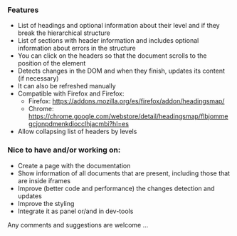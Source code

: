 ### Features
* List of headings and optional information about their level and if they break the hierarchical structure
* List of sections with header information and includes optional information about errors in the structure
* You can click on the headers so that the document scrolls to the position of the element
* Detects changes in the DOM and when they finish, updates its content (if necessary)
* It can also be refreshed manually
* Compatible with Firefox and Firefox:
  * Firefox: https://addons.mozilla.org/es/firefox/addon/headingsmap/
  * Chrome: https://chrome.google.com/webstore/detail/headingsmap/flbjommegcjonpdmenkdiocclhjacmbi?hl=es
* Allow collapsing list of headers by levels

### Nice to have and/or working on:
* Create a page with the documentation
* Show information of all documents that are present, including those that are inside iframes
* Improve (better code and performance) the changes detection and updates
* Improve the styling
* Integrate it as panel or/and in dev-tools

Any comments and suggestions are welcome ...
